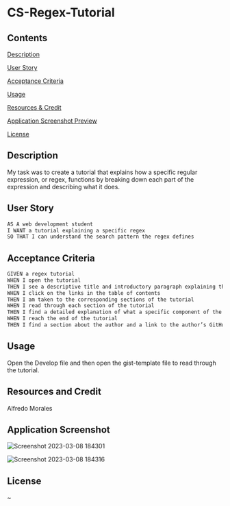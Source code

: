 # CS-Regex-Tutorial

## Contents

[Description](#description)

[User Story](#user-story)

[Acceptance Criteria](#acceptance-criteria)

[Usage](#usage)

[Resources & Credit](#resourcescredit)

[Application Screenshot Preview](#application-screenshot-preview)

[License](#license)

## Description
My task was to create a tutorial that explains how a specific regular expression, or regex, functions by breaking down each part of the expression and describing what it does.

## User Story

```md
AS A web development student
I WANT a tutorial explaining a specific regex
SO THAT I can understand the search pattern the regex defines
```

## Acceptance Criteria

```md
GIVEN a regex tutorial
WHEN I open the tutorial
THEN I see a descriptive title and introductory paragraph explaining the purpose of the tutorial, a summary describing the regex featured in the tutorial, a table of contents linking to different sections that break down each component of the regex and explain what it does, and a section about the author with a link to the author’s GitHub profile
WHEN I click on the links in the table of contents
THEN I am taken to the corresponding sections of the tutorial
WHEN I read through each section of the tutorial
THEN I find a detailed explanation of what a specific component of the regex does
WHEN I reach the end of the tutorial
THEN I find a section about the author and a link to the author’s GitHub profile
```

## Usage

Open the Develop file and then open the gist-template file to read through the tutorial.

## Resources and Credit

Alfredo Morales

## Application Screenshot
![Screenshot 2023-03-08 184301](https://user-images.githubusercontent.com/113931387/223878087-baec70fc-66a4-400e-bad5-86e49878a8fb.png)

![Screenshot 2023-03-08 184316](https://user-images.githubusercontent.com/113931387/223878106-1455fe85-24b1-4d86-b78b-9d92ffe43c24.png)


## License 
~
